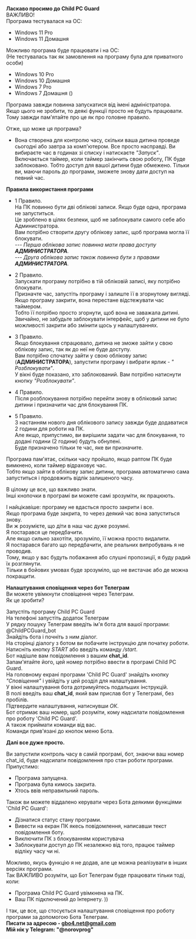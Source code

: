 **Ласкаво просимо до Child PC Guard**  
ВАЖЛИВО!  
Програма тестувалася на ОС:

- Windows 11 Pro
- Windows 11 Домашня

Можливо програма буде працювати і на ОС:  
(Не тестувалась так як замовлення на програму була для приватного особи)

- Windows 10 Pro
- Windows 10 Домашня
- Windows 7 Pro
- Windows 7 Домашня
  ()

Програма завжди повинна запускатися від імені адміністратора.  
Якщо цього не зробити, то деякі функції просто не будуть працювати.  
Тому завжди пам'ятайте про це як про головне правило.

Отже, що може ця програма?

- Вона створена для контролю часу, скільки ваша дитина проведе сьогодні або завтра за комп'ютером.
  Все просто насправді. Ви вибираєте час в годинах зі списку і натискаєте *"Запуск"*.
  Включається таймер, коли таймер закінчить свою роботу, ПК буде заблоковано.
  Тобто доступ для вашої дитини буде обмежено.
  Тільки ви, маючи пароль до програми, зможете знову дати доступ на певний час.

**Правила використання програми**

- 1 Правило.  
  На ПК повинно бути дві облікові записи. Якщо буде одна, програма не запуститься.  
  Це зроблено в цілях безпеки, щоб не заблокувати самого себе або Администратора.  
  Вам потрібно створити другу облікову запис, щоб програма могла її блокувати.  
  --- *Перша облікова запис повинна мати права доступу **АДМИНИСТРАТОРА**.*  
  --- *Друга облікова запис також повинна бути з правами **АДМИНИСТРАТОРА**.*


- 2 Правило.  
  Запускати програму потрібно в тій обліковій записі, яку потрібно блокувати.  
  Призначте час, запустіть програму і залиште її в згорнутому вигляді.  
  Якщо програму закрити, вона перестане відстежувати час таймером.  
  Тобто її потрібно просто згорнути, щоб вона не заважала дитині.  
  Звичайно, не забудьте заблокувати інтерфейс, щоб у дитини не було можливості закрити або змінити щось у налаштуваннях.


- 3 Правило.  
  Якщо блокування спрацювало, дитина не зможе зайти у свою облікову запис, так як до неї не буде доступу.  
  Вам потрібно спочатку зайти у свою облікову запис (**АДМИНИСТРАТОРА**), запустити програму і вибрати ярлик - *"
  Розблокувати"*.  
  У вікні буде показано, хто заблокований. Вам потрібно натиснути кнопку *"Розблокувати"*.


- 4 Правило.  
  Після розблокування потрібно перейти знову в обліковий запис дитини і призначити час для блокування ПК.


- 5 Правило.  
  З настанням нового дня облікового запису завжди буде додаватися 2 години для роботи на ПК.  
  Але якщо, припустимо, ви вирішили задати час для блокування, то додані години (2 години) будуть обнулені.  
  Буде призначено тільки те час, яке ви призначите.

Програма пам'ятає, скільки часу пройшло, якщо раптом ПК буде вимкнено, коли таймер відраховує час.  
Тобто якщо зайти в облікову запис дитини, програма автоматично сама запуститься і продовжить відлік залишеного часу.

В цілому це все, що важливо знати.  
Інші кнопочки в програмі ви можете самі зрозуміти, як працюють.

І найцікавіше: програму не вдасться просто закрити і все.  
Якщо програма буде закрита, то через деякий час вона запуститься знову.  
Ви ж розумієте, що діти в наш час дуже розумні.  
Я постарався це передбачити.  
Але якщо сильно захотіти, зрозуміло, її можна просто видалити.  
Я постарався багато що передбачити, але реальних випробувань я не проводив.  
Тому, якщо у вас будуть побажання або слушні пропозиції, я буду радий їх розглянути.  
Тільки в бойових умовах буде зрозуміло, що не вистачає або де можна покращити.

**Налаштування сповіщення через бот Телеграм**  
Ви можете увімкнути сповіщення через Телеграм.  
Як це зробити?

Запустіть програму Child PC Guard  
На телефоні запустіть додаток Телеграм  
У рядку пошуку Телеграм введіть ім'я бота для вашої програми: @ChildPCGuard_bot  
Знайдіть бота і почніть з ним діалог.  
На сторінці діалогу з ботом ви побачите інструкцію для початку роботи.  
Натисніть кнопку *START* або введіть команду */start*.  
Бот надішле вам повідомлення з вашим **chat_id**.  
Запам'ятайте його, цей номер потрібно ввести в програмі Child PC Guard.  
На головному екрані програми 'Child PC Guard' знайдіть кнопку *"Сповіщення"* і увійдіть у цей розділ для налаштування.  
У вікні налаштування бота дотримуйтесь подальших інструкцій.  
В полі введіть ваш **chat_id**, який вам прислав бот у Телеграмі, без пробілів.  
Підтвердите налаштування, натиснувши *ОК*.  
Бот отримає ваш номер, щоб розуміти, кому надсилати повідомлення про роботу 'Child PC Guard'.  
А також приймати команди від вас.  
Команди прив'язані до кнопок меню Бота.

**Далі все дуже просто.**

Ви запустили контроль часу в самій програмі, бот, знаючи ваш номер chat_id, буде надсилати повідомлення про стан роботи
програми.  
Припустимо:

- Програма запущена.
- Програма була кимось закрита.
- Хтось ввів неправильний пароль.

Також ви можете віддалено керувати через Бота деякими функціями 'Child PC Guard':

- Дізнатися статус стану програми.
- Вивести на екран ПК якесь повідомлення, написавши текст повідомлення боту.
- Виключити ПК з блокуванням користувача
- Заблокувати доступ до ПК незалежно від того, працює таймер відліку часу чи ні.

Можливо, якусь функцію я не додав, але це можна реалізувати в інших версіях програми.  
Так ВАЖЛИВО розуміти, що Бот Телеграм буде працювати тільки тоді, коли:

- Програма Child PC Guard увімкнена на ПК.
- Ваш ПК підключений до Інтернету. ))

І так, це все, що стосується налаштування сповіщення про роботу програми за допомогою Бота Телеграм.  
**Писати за адресою - gbo4.net@gmail.com**  
**Мій нік у Telegram: "@norovprog"**
